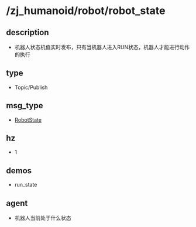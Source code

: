 # /zj_humanoid/robot/robot_state

## description
- 机器人状态机值实时发布，只有当机器人进入RUN状态，机器人才能进行动作的执行

## type
- Topic/Publish

## msg_type
- [RobotState](../../../../zj_humanoid_types.md#RobotState)

## hz
- 1

## demos
- run_state

## agent
- 机器人当前处于什么状态

